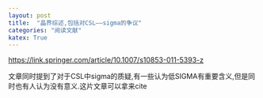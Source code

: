 ```yaml
---
layout: post
title:  "晶界综述,包括对CSL——sigma的争议"
categories: "阅读文献"
katex: True
---
```

https://link.springer.com/article/10.1007/s10853-011-5393-z

文章同时提到了对于CSL中sigma的质疑,有一些认为低SIGMA有重要含义,但是同时也有人认为没有意义.这片文章可以拿来cite